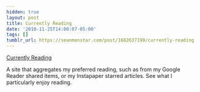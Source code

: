 ```yaml
---
hidden: true
layout: post
title: Currently Reading
date: '2010-11-25T14:00:07-05:00'
tags: []
tumblr_url: https://seanmonstar.com/post/1682637199/currently-reading
---
```

[Currently Reading](http://reading.seanmonstar.com/)  

A site that aggregates my preferred reading, such as from my Google Reader shared items, or my Instapaper starred articles. See what I particularly enjoy reading.

